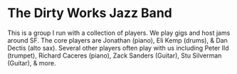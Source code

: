 # The Dirty Works Jazz Band

This is a group I run with a collection of players. We play gigs and host jams around SF. The core players are Jonathan (piano), Eli Kemp (drums), &  Dan Dectis (alto sax). Several other players often play with us including Peter Ild (trumpet), Richard Caceres (piano), Zack Sanders (Guitar), Stu Silverman (Guitar), & more.

